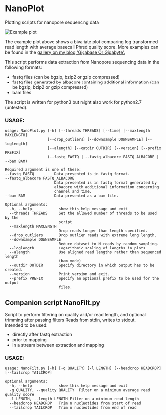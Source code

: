 # NanoPlot
Plotting scripts for nanopore sequencing data

![Example plot](https://github.com/wdecoster/NanoPlot/blob/master/examples/scaled_Log_Downsampled_LengthvsQualityScatterPlot_kde.png)

The example plot above shows a bivariate plot comparing log transformed read length with average basecall Phred quality score. More examples can be found in the [gallery on my blog 'Gigabase Or Gigabyte'.](https://gigabaseorgigabyte.wordpress.com/2017/06/01/example-gallery-of-nanoplot/)

This script performs data extraction from Nanopore sequencing data in the following formats:
- fastq files (can be bgzip, bzip2 or gzip compressed)  
- fastq files generated by albacore containing additional information (can be bgzip, bzip2 or gzip compressed)  
- bam files  



The script is written for python3 but might also work for python2.7 (untested).

### USAGE:
```
usage: NanoPlot.py [-h] [--threads THREADS] [--time] [--maxlength MAXLENGTH]
                   [--drop_outliers] [--downsample DOWNSAMPLE] [--loglength]
                   [--alength] [--outdir OUTDIR] [--version] [--prefix PREFIX]
                   (--fastq FASTQ | --fastq_albacore FASTQ_ALBACORE | --bam BAM)

Required argument is one of these:
--fastq FASTQ         Data presented is in fastq format.
--fastq_albacore FASTQ_ALBACORE
                      Data presented is in fastq format generated by
                      albacore with additional information concerning
                      channel and time.
--bam BAM             Data presented as a bam file.

Optional arguments:
  -h, --help            show this help message and exit
  --threads THREADS     Set the allowed number of threads to be used by the
                        script
  --maxlength MAXLENGTH
                        Drop reads longer than length specified.
  --drop_outliers       Drop outlier reads with extreme long length.
  --downsample DOWNSAMPLE
                        Reduce dataset to N reads by random sampling.
  --loglength           Logarithmic scaling of lengths in plots.
  --alength             Use aligned read lengths rather than sequenced length
                        (bam mode)
  --outdir OUTDIR       Specify directory in which output has to be created.
  --version             Print version and exit.
  --prefix PREFIX       Specify an optional prefix to be used for the output
                        files.
```

## Companion script NanoFilt.py
Script to perform filtering on quality and/or read length, and optional trimming after passing filters
Reads from stdin, writes to stdout.  
Intended to be used:
- directly after fastq extraction
- prior to mapping
- in a stream between extraction and mapping

### USAGE:
```
usage: NanoFilt.py [-h] [-q QUALITY] [-l LENGTH] [--headcrop HEADCROP] [--tailcrop TAILCROP]

optional arguments:  
  -h, --help            show this help message and exit  
  -q QUALITY, --quality QUALITY  Filter on a minimum average read quality score  
  -l LENGTH, --length LENGTH Filter on a minimum read length  
  --headcrop HEADCROP   Trim n nucleotides from start of read  
  --tailcrop TAILCROP   Trim n nucleotides from end of read
```
